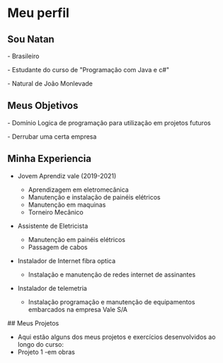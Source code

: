 # Meu perfil



## Sou Natan



\- Brasileiro

\- Estudante do curso de "Programação com Java e c#"

\- Natural de João Monlevade



## Meus Objetivos



\- Domínio Logica de programação para utilização em projetos futuros

\- Derrubar uma certa empresa

## Minha Experiencia

* Jovem Aprendiz vale (2019-2021)

  * Aprendizagem em eletromecânica
  * Manutenção e instalação de painéis elétricos
  * Manutenção em maquinas
  * Torneiro Mecânico

* Assistente de Eletricista

  * Manutenção em painéis elétricos
  * Passagem de cabos

* Instalador de Internet fibra optica

  * Instalação e manutenção de redes internet de assinantes

* Instalador de telemetria

  * Instalação programação e manutenção de equipamentos embarcados na empresa Vale S/A



\## Meus Projetos

* Aqui estão alguns dos meus projetos e exercícios desenvolvidos ao longo do curso:
* Projeto 1 -em obras
